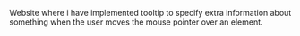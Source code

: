 Website where i have implemented  tooltip to specify extra information about something when the user moves the mouse pointer over an element.
